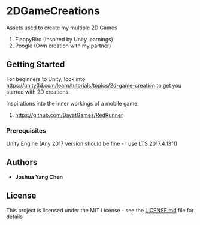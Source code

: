 # 2DGameCreations
Assets used to create my multiple 2D Games
1. FlappyBird (Inspired by Unity learnings)
2. Poogle (Own creation with my partner)
## Getting Started
For beginners to Unity, look into https://unity3d.com/learn/tutorials/topics/2d-game-creation to get you started with 2D creations.

Inspirations into the inner workings of a mobile game: 
1. https://github.com/BayatGames/RedRunner
### Prerequisites
Unity Engine (Any 2017 version should be fine - I use LTS 2017.4.13f1)
## Authors
* **Joshua Yang Chen**
## License
This project is licensed under the MIT License - see the [LICENSE.md](LICENSE.md) file for details